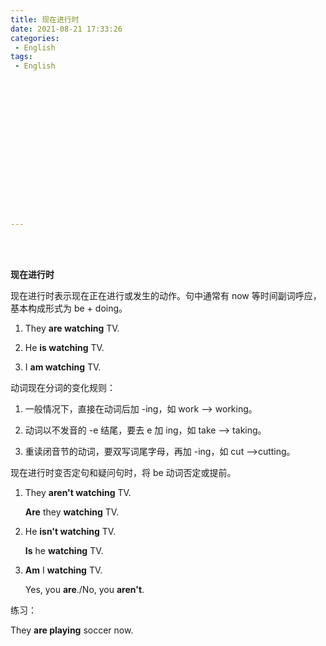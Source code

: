 ```yaml
---
title: 现在进行时
date: 2021-08-21 17:33:26
categories:
 - English
tags:
 - English

















---
```


<br>
<br>



**现在进行时**

现在进行时表示现在正在进行或发生的动作。句中通常有 now 等时间副词呼应，基本构成形式为 be + doing。

1. They **are watching** TV.

2. He **is watching** TV.

3. I **am watching** TV.

动词现在分词的变化规则：

1. 一般情况下，直接在动词后加 -ing，如 work --> working。

2. 动词以不发音的 -e 结尾，要去 e 加 ing，如 take --> taking。

3. 重读闭音节的动词，要双写词尾字母，再加 -ing，如 cut -->cutting。

现在进行时变否定句和疑问句时，将 be 动词否定或提前。

1. They **aren't watching** TV.

    **Are** they **watching** TV.

2. He **isn't watching** TV.

    **Is** he **watching** TV.

3. **Am** I **watching** TV.

    Yes, you **are**./No, you **aren't**.

练习：

They **are playing** soccer now.
    